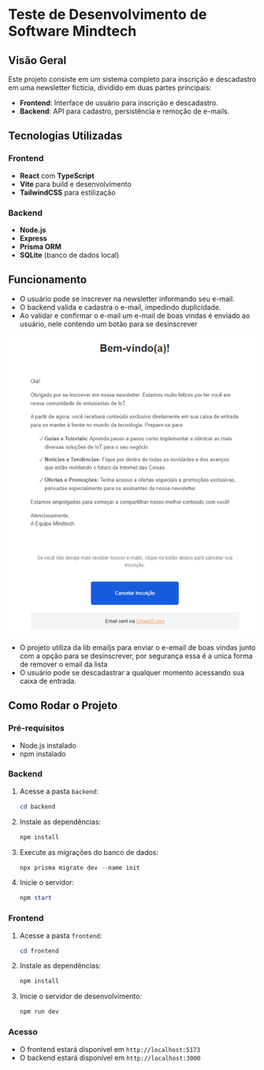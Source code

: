 # Teste de Desenvolvimento de Software Mindtech

## Visão Geral

Este projeto consiste em um sistema completo para inscrição e descadastro em uma newsletter fictícia, dividido em duas partes principais:

-  **Frontend**: Interface de usuário para inscrição e descadastro.
-  **Backend**: API para cadastro, persistência e remoção de e-mails.

## Tecnologias Utilizadas

### Frontend

-  **React** com **TypeScript**
-  **Vite** para build e desenvolvimento
-  **TailwindCSS** para estilização

### Backend

-  **Node.js**
-  **Express**
-  **Prisma ORM**
-  **SQLite** (banco de dados local)

## Funcionamento

-  O usuário pode se inscrever na newsletter informando seu e-mail.
-  O backend valida e cadastra o e-mail, impedindo duplicidade.
-  Ao validar e confirmar o e-mail um e-mail de boas vindas é enviado ao usuário, nele contendo um botão para se desinscrever

![exemplo email enviado ao concluir inscrição](./assets/email.png)

-  O projeto utiliza da lib emailjs para enviar o e-email de boas vindas junto com a opção para se desinscrever, por segurança essa é a unica forma de remover o email da lista
-  O usuário pode se descadastrar a qualquer momento acessando sua caixa de entrada.

## Como Rodar o Projeto

### Pré-requisitos

-  Node.js instalado
-  npm instalado

### Backend

1. Acesse a pasta `backend`:
   ```powershell
   cd backend
   ```
2. Instale as dependências:
   ```powershell
   npm install
   ```
3. Execute as migrações do banco de dados:
   ```powershell
   npx prisma migrate dev --name init
   ```
4. Inicie o servidor:
   ```powershell
   npm start
   ```

### Frontend

1. Acesse a pasta `frontend`:
   ```powershell
   cd frontend
   ```
2. Instale as dependências:
   ```powershell
   npm install
   ```
3. Inicie o servidor de desenvolvimento:
   ```powershell
   npm run dev
   ```

### Acesso

-  O frontend estará disponível em `http://localhost:5173`
-  O backend estará disponível em `http://localhost:3000`
